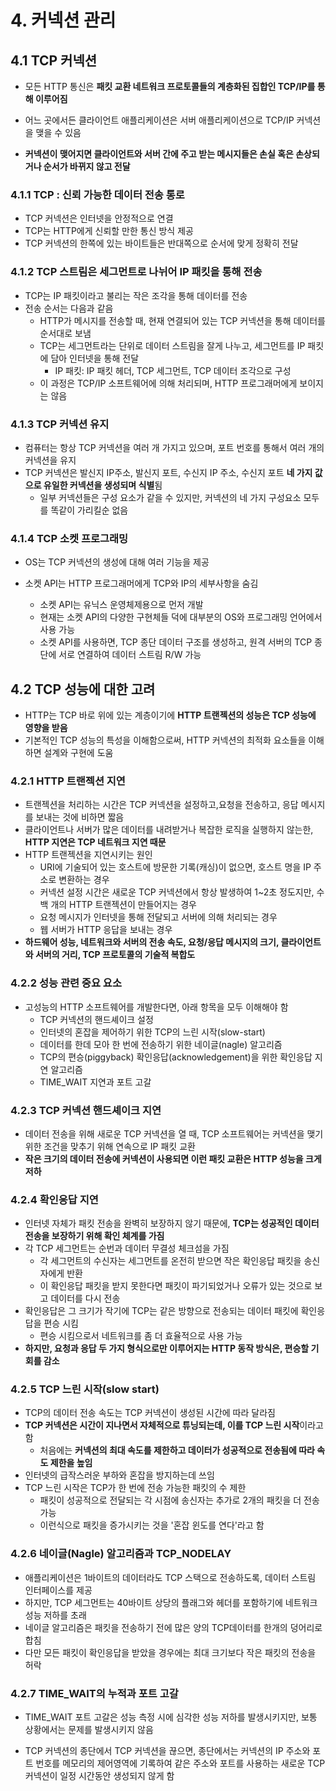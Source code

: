# 4. 커넥션 관리

## 4.1 TCP 커넥션

- 모든 HTTP 통신은 **패킷 교환 네트워크 프로토콜들의 계층화된 집합인 TCP/IP를 통해 이루어짐**
- 어느 곳에서든 클라이언트 애플리케이션은 서버 애플리케이션으로 TCP/IP 커넥션을 맺을 수 있음

- **커넥션이 맺어지면 클라이언트와 서버 간에 주고 받는 메시지들은 손실 혹은 손상되거나 순서가 바뀌지 않고 전달**

### 4.1.1 TCP : 신뢰 가능한 데이터 전송 통로

- TCP 커넥션은 인터넷을 안정적으로 연결
- TCP는 HTTP에게 신뢰할 만한 통신 방식 제공
- TCP 커넥션의 한쪽에 있는 바이트들은 반대쪽으로 순서에 맞게 정확히 전달

### 4.1.2 TCP 스트림은 세그먼트로 나뉘어 IP 패킷을 통해 전송

- TCP는 IP 패킷이라고 불리는 작은 조각을 통해 데이터를 전송
- 전송 순서는 다음과 같음
  - HTTP가 메시지를 전송할 때, 현재 연결되어 있는 TCP 커넥션을 통해 데이터를 순서대로 보냄
  - TCP는 세그먼트라는 단위로 데이터 스트림을 잘게 나누고, 세그먼트를 IP 패킷에 담아 인터넷을 통해 전달
    - IP 패킷: IP 패킷 헤더, TCP 세그먼트, TCP 데이터 조각으로 구성
  - 이 과정은 TCP/IP 소프트웨어에 의해 처리되며, HTTP 프로그래머에게 보이지는 않음

### 4.1.3 TCP 커넥션 유지

- 컴퓨터는 항상 TCP 커넥션을 여러 개 가지고 있으며, 포트 번호를 통해서 여러 개의 커넥션을 유지
- TCP 커넥션은 발신지 IP주소, 발신지 포트, 수신지 IP 주소, 수신지 포트 **네 가지 값으로 유일한 커넥션을 생성되며 식별**됨
  - 일부 커넥션들은 구성 요소가 같을 수 있지만, 커넥션의 네 가지 구성요소 모두를 똑같이 가리킬순 없음

### 4.1.4 TCP 소켓 프로그래밍

- OS는 TCP 커넥션의 생성에 대해 여러 기능을 제공

- 소켓 API는 HTTP 프로그래머에게 TCP와 IP의 세부사항을 숨김
  - 소켓 API는 유닉스 운영체제용으로 먼저 개발
  - 현재는 소켓 API의 다양한 구현체들 덕에 대부분의 OS와 프로그래밍 언어에서 사용 가능
  - 소켓 API를 사용하면, TCP 종단 데이터 구조를 생성하고, 원격 서버의 TCP 종단에 서로 연결하여 데이터 스트림 R/W 가능

## 4.2 TCP 성능에 대한 고려

- HTTP는 TCP 바로 위에 있는 계층이기에 **HTTP 트랜젝션의 성능은 TCP 성능에 영향을 받음**
- 기본적인 TCP 성능의 특성을 이해함으로써, HTTP 커넥션의 최적화 요소들을 이해하면 설계와 구현에 도움

### 4.2.1 HTTP 트랜젝션 지연

- 트랜젝션을 처리하는 시간은 TCP 커넥션을 설정하고,요청을 전송하고, 응답 메시지를 보내는 것에 비하면 짧음
- 클라이언트나 서버가 많은 데이터를 내려받거나 복잡한 로직을 실행하지 않는한, **HTTP 지연은 TCP 네트워크 지연 때문**
- HTTP 트랜젝션을 지연시키는 원인
  - URI에 기술되어 있는 호스트에 방문한 기록(캐싱)이 없으면, 호스트 명을 IP 주소로 변환하는 경우
  - 커넥션 설정 시간은 새로운 TCP 커넥션에서 항상 발생하여 1~2초 정도지만, 수백 개의 HTTP 트랜젝션이 만들어지는 경우
  - 요청 메시지가 인터넷을 통해 전달되고 서버에 의해 처리되는 경우
  - 웹 서버가 HTTP 응답을 보내는 경우
- **하드웨어 성능, 네트워크와 서버의 전송 속도, 요청/응답 메시지의 크기, 클라이언트와 서버의 거리, TCP 프로토콜의 기술적 복합도**

### 4.2.2 성능 관련 중요 요소

- 고성능의 HTTP 소프트웨어를 개발한다면, 아래 항목을 모두 이해해야 함
  - TCP 커넥션의 핸드셰이크 설정
  - 인터넷의 혼잡을 제어하기 위한 TCP의 느린 시작(slow-start)
  - 데이터를 한데 모아 한 번에 전송하기 위한 네이글(nagle) 알고리즘
  - TCP의 편승(piggyback) 확인응답(acknowledgement)을 위한 확인응답 지연 알고리즘
  - TIME_WAIT 지연과 포트 고갈

### 4.2.3 TCP 커넥션 핸드셰이크 지연

- 데이터 전송을 위해 새로운 TCP 커넥션을 열 때, TCP 소프트웨어는 커넥션을 맺기 위한 조건을 맞추기 위해 연속으로 IP 패킷 교환
- **작은 크기의 데이터 전송에 커넥션이 사용되면 이런 패킷 교환은 HTTP 성능을 크게 저하**

### 4.2.4 확인응답 지연

- 인터넷 자체가 패킷 전송을 완벽히 보장하지 않기 때문에, **TCP는 성공적인 데이터 전송을 보장하기 위해 확인 체계를 가짐**
- 각 TCP 세그먼트는 순번과 데이터 무결성 체크섬을 가짐
  - 각 세그먼트의 수신자는 세그먼트를 온전히 받으면 작은 확인응답 패킷을 송신자에게 반환
  - 이 확인응답 패킷을 받지 못한다면 패킷이 파기되었거나 오류가 있는 것으로 보고 데이터를 다시 전송
- 확인응답은 그 크기가 작기에 TCP는 같은 방향으로 전송되는 데이터 패킷에 확인응답을 편승 시킴
  - 편승 시킴으로서 네트워크를 좀 더 효율적으로 사용 가능
- **하지만, 요청과 응답 두 가지 형식으로만 이루어지는 HTTP 동작 방식은, 편승할 기회를 감소**

### 4.2.5 TCP 느린 시작(slow start)

- TCP의 데이터 전송 속도는 TCP 커넥션이 생성된 시간에 따라 달라짐
- **TCP 커넥션은 시간이 지나면서 자체적으로 튜닝되는데, 이를 TCP 느린 시작**이라고 함
  - 처음에는 **커넥션의 최대 속도를 제한하고 데이터가 성공적으로 전송됨에 따라 속도 제한을 높임**
- 인터넷의 급작스러운 부하와 혼잡을 방지하는데 쓰임
- TCP 느린 시작은 TCP가 한 번에 전송 가능한 패킷의 수 제한
  - 패킷이 성공적으로 전달되는 각 시점에 송신자는 추가로 2개의 패킷을 더 전송 가능
  - 이런식으로 패킷을 증가시키는 것을 '혼잡 윈도를 연다'라고 함

### 4.2.6 네이글(Nagle) 알고리즘과 TCP_NODELAY

- 애플리케이션은 1바이트의 데이터라도 TCP 스택으로 전송하도록, 데이터 스트림 인터페이스를 제공
- 하지만, TCP 세그먼트는 40바이트 상당의 플래그와 헤더를 포함하기에 네트워크 성능 저하를 초래
- 네이글 알고리즘은 패킷을 전송하기 전에 많은 양의 TCP데이터를 한개의 덩어리로 합침
- 다만 모든 패킷이 확인응답을 받았을 경우에는 최대 크기보다 작은 패킷의 전송을 허락

### 4.2.7 TIME_WAIT의 누적과 포트 고갈

- TIME_WAIT 포트 고갈은 성능 측정 시에 심각한 성능 저하를 발생시키지만, 보통 상황에서는 문제를 발생시키지 않음

- TCP 커넥션의 종단에서 TCP 커넥션을 끊으면, 종단에서는 커넥션의 IP 주소와 포트 번호를 메모리의 제어영역에 기록하여 같은 주소와 포트를 사용하는 새로운 TCP 커넥션이 일정 시간동안 생성되지 않게 함

  